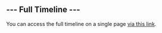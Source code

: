 ## --- Full Timeline ---

You can access the full timeline on a single page [via this link](<https://zeithalt.github.io/t/#index>).